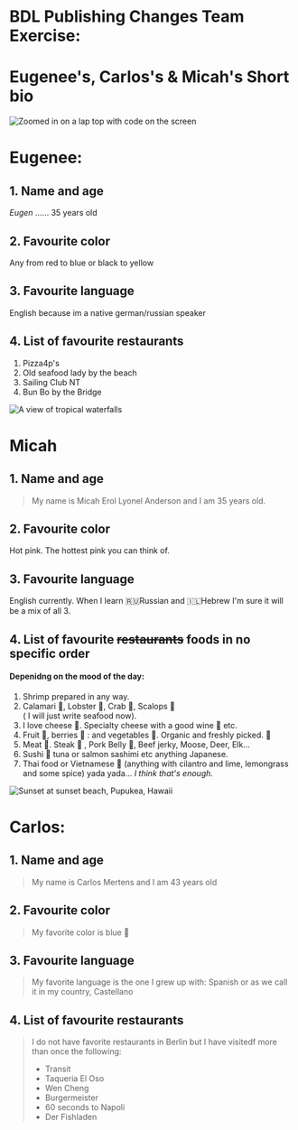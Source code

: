 # BDL Publishing Changes Team Exercise:

# Eugenee's, Carlos's & Micah's Short bio

![Zoomed in on a lap top with code on the screen](https://img-prod-cms-rt-microsoft-com.akamaized.net/cms/api/am/imageFileData/RE4LqQX?ver=fe80&q=90&m=6&h=705&w=1253&b=%23FFFFFFFF&f=jpg&o=f&p=140&aim=true "laptp")

# Eugenee:

## 1. Name and age

_Eugen_ ...... 35 years old

## 2. Favourite color

Any from red to blue or black to yellow

## 3. Favourite language

English because im a native german/russian speaker

## 4. List of favourite restaurants

1. Pizza4p's
2. Old seafood lady by the beach
3. Sailing Club NT
4. Bun Bo by the Bridge



![A view of tropical waterfalls](https://images.unsplash.com/photo-1459949293702-2ec939154ddb?ixlib=rb-4.0.3&ixid=M3wxMjA3fDB8MHxwaG90by1wYWdlfHx8fGVufDB8fHx8fA%3D%3D&auto=format&fit=crop&w=870&q=80)

# Micah

## 1. Name and age

> My name is Micah Erol Lyonel Anderson and I am 35 years old.

## 2. Favourite color

Hot pink. The hottest pink you can think of.

## 3. Favourite language

English currently.
When I learn 🇷🇺Russian and 🇮🇱Hebrew I'm sure it will be a mix of all 3.

## 4. List of favourite ~~restaurants~~ foods in no specific order

#### Depenidng on the mood of the day:

1. Shrimp prepared in any way.
2. Calamari 🐙, Lobster 🦞, Crab 🦀, Scalops 🌊  
   ( I will just write seafood now).
3. I love cheese 🧀. Specialty cheese with a good wine 🍷 etc.
4. Fruit 🥭, berries 🍓 : and vegetables 🥒.
   Organic and freshly picked. 🤤
5. Meat 🍖. Steak 🥩 , Pork Belly 🥓, Beef jerky, Moose, Deer, Elk...
6. Sushi 🍣 tuna or salmon sashimi etc anything Japanese.
7. Thai food or Vietnamese 🥣 (anything with cilantro and lime, lemongrass and some spice) yada yada...
   _I think that's enough._

![Sunset at sunset beach, Pupukea, Hawaii](https://images.unsplash.com/photo-1636353990836-b20b196dd41e?ixlib=rb-4.0.3&ixid=M3wxMjA3fDB8MHxwaG90by1wYWdlfHx8fGVufDB8fHx8fA%3D%3D&auto=format&fit=crop&w=918&q=80)


# Carlos:

## 1. Name and age

> My name is Carlos Mertens and I am 43 years old

## 2. Favourite color

> My favorite color is blue 💙

## 3. Favourite language

> My favorite language is the one I grew up with: Spanish or as we call it in my country, Castellano

## 4. List of favourite restaurants

> I do not have favorite restaurants in Berlin but I have visitedf more than once the following:
>
> - Transit
> - Taqueria El Oso
> - Wen Cheng
> - Burgermeister
> - 60 seconds to Napoli
> - Der Fishladen
